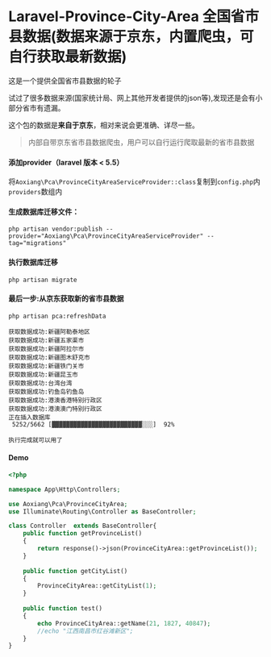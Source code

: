 # Laravel-Province-City-Area   全国省市县数据(数据来源于京东，内置爬虫，可自行获取最新数据)

这是一个提供全国省市县数据的轮子

试过了很多数据来源(国家统计局、网上其他开发者提供的json等),发现还是会有小部分省市有遗漏。

这个包的数据是**来自于京东**，相对来说会更准确、详尽一些。


> 内部自带京东省市县数据爬虫，用户可以自行运行爬取最新的省市县数据


 
 

#### 添加provider（laravel 版本 < 5.5）
将`Aoxiang\Pca\ProvinceCityAreaServiceProvider::class`复制到`config.php`内`providers`数组内

#### 生成数据库迁移文件：

```
php artisan vendor:publish --provider="Aoxiang\Pca\ProvinceCityAreaServiceProvider" --tag="migrations"
```

#### 执行数据库迁移
```
php artisan migrate
```

#### 最后一步:从京东获取新的省市县数据
```
php artisan pca:refreshData
```

```
获取数据成功:新疆阿勒泰地区
获取数据成功:新疆五家渠市
获取数据成功:新疆阿拉尔市
获取数据成功:新疆图木舒克市
获取数据成功:新疆铁门关市
获取数据成功:新疆昆玉市
获取数据成功:台湾台湾
获取数据成功:钓鱼岛钓鱼岛
获取数据成功:港澳香港特别行政区
获取数据成功:港澳澳门特别行政区
正在插入数据库
 5252/5662 [▓▓▓▓▓▓▓▓▓▓▓▓▓▓▓▓▓▓▓▓▓▓▓▓▓░░░]  92%

执行完成就可以用了
```

####  Demo

```php
<?php

namespace App\Http\Controllers;

use Aoxiang\Pca\ProvinceCityArea;
use Illuminate\Routing\Controller as BaseController;

class Controller  extends BaseController{
    public function getProvinceList()
    {
        return response()->json(ProvinceCityArea::getProvinceList());
    }
    
    public function getCityList()
    {
        ProvinceCityArea::getCityList(1);
    }
    
    public function test()
    {
        echo ProvinceCityArea::getName(21, 1827, 40847);
        //echo "江西南昌市红谷滩新区";
    }
}

```


